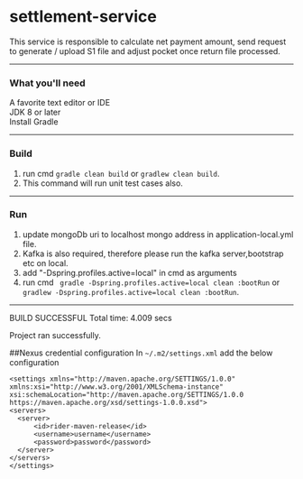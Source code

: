 # settlement-service

This service is responsible to calculate net payment amount, send request to generate / upload S1 file and adjust pocket once return file processed.

-------------------
### What you'll need
A favorite text editor or IDE\
JDK 8 or later\
Install Gradle

-------------
### Build
1. run cmd `gradle clean build` or `gradlew clean build`.
2. This command will run unit test cases also.

-----
### Run
1. update mongoDb uri to localhost mongo address in application-local.yml file.
2. Kafka is also required, therefore please run the kafka server,bootstrap etc on local.
3. add  "-Dspring.profiles.active=local" in cmd as arguments 
4. run cmd ` gradle -Dspring.profiles.active=local clean :bootRun` or `gradlew -Dspring.profiles.active=local clean :bootRun`.
-----
  BUILD SUCCESSFUL
  Total time: 4.009 secs
  
  Project ran successfully.

  ##Nexus credential configuration
  In `~/.m2/settings.xml` add the below configuration
  ```
<settings xmlns="http://maven.apache.org/SETTINGS/1.0.0" xmlns:xsi="http://www.w3.org/2001/XMLSchema-instance" xsi:schemaLocation="http://maven.apache.org/SETTINGS/1.0.0 https://maven.apache.org/xsd/settings-1.0.0.xsd">
  <servers>
    <server>
        <id>rider-maven-release</id>
        <username>username</username>
        <password>password</password>
    </server>
  </servers>
</settings>